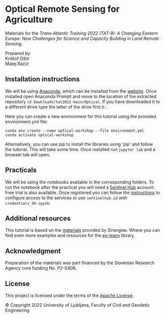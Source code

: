 # Optical Remote Sensing for Agriculture

Materials for the *Trans-Atlantic Training 2022 (TAT-9): A Changing Eastern Europe: New Challenges for Science and Capacity Building in Land Remote Sensing*.

Prepared by:  
Krištof Oštir  
Matej Račič 

## Installation instructions
We will be using [Anaconda](https://www.anaconda.com/), which can be installed from the [website](https://www.anaconda.com/products/distribution#Downloads).
Once installed open Anaconda Prompt and move to the location of the extracted repository `cd Downloads/tat2022-main/Optical`. If you have downloaded it to a different drive type the letter of the drive first `D:`.

Here you can create a new environment for this tutorial using the provided environment.yml file:

```
conda env create --name optical-workshop --file environment.yml
conda activate optical-workshop
```

Alternatively, you can use pip to install the libraries using 'pip' and follow the tutorial. This will take some time. Once installed run `jupyter lab` and a browser tab will open.

## Practicals
We will be using the notebooks available in the corresponding folders. To run the notebook after the practical you will need a [Sentinel Hub](https://www.sentinel-hub.com/develop/api/ogc/standard-parameters/) account.
Free trial is also available. Once registered you can follow the [instructions](https://sentinelhub-py.readthedocs.io/en/latest/configure.html) to configure access to the services or use `sentinelhub.id` with `credentials_SH.ipynb`.

## Additional resources
This tutorial is based on the [materials](https://github.com/sentinel-hub/eo-learn-workshop/) provided by Sinergise. Where you can find even more examples and resources for the [eo-learn](https://github.com/sentinel-hub/eo-learn) library.

## Acknowledgment

Preparation of the materials was part financed by the Slovenian Research Agency core funding No. P2-0406.

## License
This project is licensed under the terms of the [Apache License](LICENSE).

© Copyright 2022 University of Ljubljana, Faculty of Civil and Geodetic Engineering